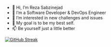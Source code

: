- 👋 Hi, I’m Reza Sabzinejad
- 👀 I’m a Software Developer & DevOps Engineer
- 🌱 I’m interested in new challenges and issues
- 💞️ My goal is to be my best self.
- 📫 Be yourself just a little better

<!---
Rezasabz/Rezasabz is a ✨ special ✨ repository because its `README.md` (this file) appears on your GitHub profile.
You can click the Preview link to take a look at your changes.
--->

[![GitHub Streak](https://streak-stats.demolab.com?user=Rezasabz&theme=dark&hide_border=true&date_format=M%20j%5B%2C%20Y%5D&mode=weekly)](https://git.io/streak-stats)
